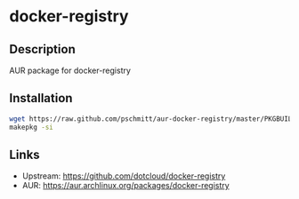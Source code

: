 # docker-registry

## Description

AUR package for docker-registry

## Installation

```bash
wget https://raw.github.com/pschmitt/aur-docker-registry/master/PKGBUILD
makepkg -si
```

## Links
* Upstream: https://github.com/dotcloud/docker-registry
* AUR: https://aur.archlinux.org/packages/docker-registry
